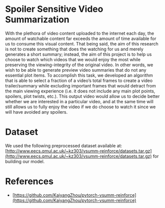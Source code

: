 # Spoiler Sensitive Video Summarization

With the plethora of video content uploaded to the internet each day, the amount of watchable content far exceeds the amount of time available for us to consume this visual content. That being said, the aim of  this research is not to create something that does the watching for us and merely generates a short summary; instead,  the aim of this project is to help us choose to watch which videos that we would enjoy the most  while preserving the viewing-integrity of the original video. In other words, we wish to be able  to generate preview video summaries that do not any essential plot items. To accomplish this task,  we developed an algorithm that is able to select a fraction of a video’s total frames to create a video  trailer/summary while excluding important frames that would detract from the main viewing experience  (i.e. it does not include any main plot points, spoilers, plot twists, etc.). This output video  would allow us to decide better whether we are interested in a particular video, and at the same time will still allows us to fully enjoy the video if we do choose to watch it since we will have avoided any spoilers.

# Dataset 
We used the following preprocessed dataset available at: [http://www.eecs.qmul.ac.uk/~kz303/vsumm-reinforce/datasets.tar.gz](http://www.eecs.qmul.ac.uk/~kz303/vsumm-reinforce/datasets.tar.gz) for building our model. 

# References
- [https://github.com/KaiyangZhou/pytorch-vsumm-reinforce](https://github.com/KaiyangZhou/pytorch-vsumm-reinforce)
